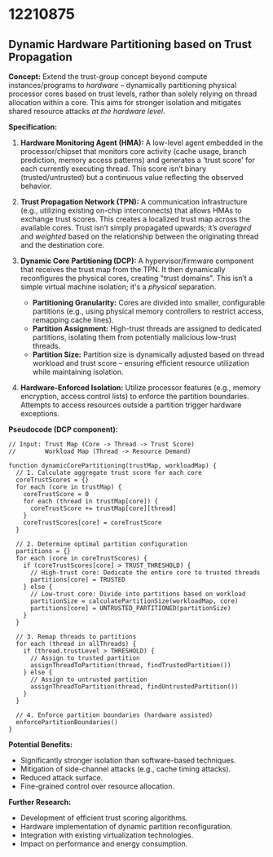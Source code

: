 # 12210875

## Dynamic Hardware Partitioning based on Trust Propagation

**Concept:** Extend the trust-group concept beyond compute instances/programs to *hardware* – dynamically partitioning physical processor cores based on trust levels, rather than solely relying on thread allocation within a core. This aims for stronger isolation and mitigates shared resource attacks *at the hardware level*.

**Specification:**

1.  **Hardware Monitoring Agent (HMA):** A low-level agent embedded in the processor/chipset that monitors core activity (cache usage, branch prediction, memory access patterns) and generates a 'trust score' for each currently executing thread. This score isn’t binary (trusted/untrusted) but a continuous value reflecting the observed behavior.

2.  **Trust Propagation Network (TPN):**  A communication infrastructure (e.g., utilizing existing on-chip interconnects) that allows HMAs to exchange trust scores. This creates a localized trust map across the available cores.  Trust isn’t simply propagated upwards; it’s *averaged* and *weighted* based on the relationship between the originating thread and the destination core.

3.  **Dynamic Core Partitioning (DCP):** A hypervisor/firmware component that receives the trust map from the TPN.  It then dynamically reconfigures the physical cores, creating "trust domains".  This isn’t a simple virtual machine isolation; it's a *physical* separation.  

    *   **Partitioning Granularity:** Cores are divided into smaller, configurable partitions (e.g., using physical memory controllers to restrict access, remapping cache lines).
    *   **Partition Assignment:** High-trust threads are assigned to dedicated partitions, isolating them from potentially malicious low-trust threads.
    *   **Partition Size:** Partition size is dynamically adjusted based on thread workload and trust score – ensuring efficient resource utilization while maintaining isolation.

4.  **Hardware-Enforced Isolation:** Utilize processor features (e.g., memory encryption, access control lists) to enforce the partition boundaries.  Attempts to access resources outside a partition trigger hardware exceptions.

**Pseudocode (DCP component):**

```
// Input: Trust Map (Core -> Thread -> Trust Score)
//        Workload Map (Thread -> Resource Demand)

function dynamicCorePartitioning(trustMap, workloadMap) {
  // 1. Calculate aggregate trust score for each core
  coreTrustScores = {}
  for each (core in trustMap) {
    coreTrustScore = 0
    for each (thread in trustMap[core]) {
      coreTrustScore += trustMap[core][thread]
    }
    coreTrustScores[core] = coreTrustScore
  }

  // 2. Determine optimal partition configuration
  partitions = {}
  for each (core in coreTrustScores) {
    if (coreTrustScores[core] > TRUST_THRESHOLD) {
      // High-trust core: Dedicate the entire core to trusted threads
      partitions[core] = TRUSTED
    } else {
      // Low-trust core: Divide into partitions based on workload
      partitionSize = calculatePartitionSize(workloadMap, core)
      partitions[core] = UNTRUSTED_PARTITIONED(partitionSize)
    }
  }

  // 3. Remap threads to partitions
  for each (thread in allThreads) {
    if (thread.trustLevel > THRESHOLD) {
      // Assign to trusted partition
      assignThreadToPartition(thread, findTrustedPartition())
    } else {
      // Assign to untrusted partition
      assignThreadToPartition(thread, findUntrustedPartition())
    }
  }

  // 4. Enforce partition boundaries (hardware assisted)
  enforcePartitionBoundaries()
}
```

**Potential Benefits:**

*   Significantly stronger isolation than software-based techniques.
*   Mitigation of side-channel attacks (e.g., cache timing attacks).
*   Reduced attack surface.
*   Fine-grained control over resource allocation.

**Further Research:**

*   Development of efficient trust scoring algorithms.
*   Hardware implementation of dynamic partition reconfiguration.
*   Integration with existing virtualization technologies.
*   Impact on performance and energy consumption.